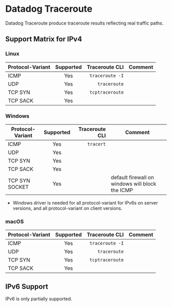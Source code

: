 # Datadog Traceroute

Datadog Traceroute produce traceroute results reflecting real traffic paths.

## Support Matrix for IPv4

### Linux

| Protocol-Variant | Supported |  Traceroute CLI | Comment |
|------------------|:---------:|----------------:|---------|
| ICMP             |    Yes    | `traceroute -I` |         |
| UDP              |    Yes    |    `traceroute` |         |
| TCP SYN          |    Yes    | `tcptraceroute` |         |
| TCP SACK         |    Yes    |                 |         |

### Windows

| Protocol-Variant | Supported | Traceroute CLI | Comment                                         |
|------------------|:---------:|---------------:|-------------------------------------------------|
| ICMP             |    Yes    |      `tracert` |                                                 |
| UDP              |    Yes    |                |                                                 |
| TCP SYN          |    Yes    |                |                                                 |
| TCP SACK         |    Yes    |                |                                                 |
| TCP SYN SOCKET   |    Yes    |                | default firewall on windows will block the ICMP |

* Windows driver is needed for all protocol-variant for IPv6s on server versions, and all protocol-variant on client versions.

### macOS

| Protocol-Variant | Supported |  Traceroute CLI | Comment |
|------------------|:---------:|----------------:|---------|
| ICMP             |    Yes    | `traceroute -I` |         |
| UDP              |    Yes    |    `traceroute` |         |
| TCP SYN          |    Yes    | `tcptraceroute` |         |
| TCP SACK         |    Yes    |                 |         |


## IPv6 Support

IPv6 is only partially supported.
